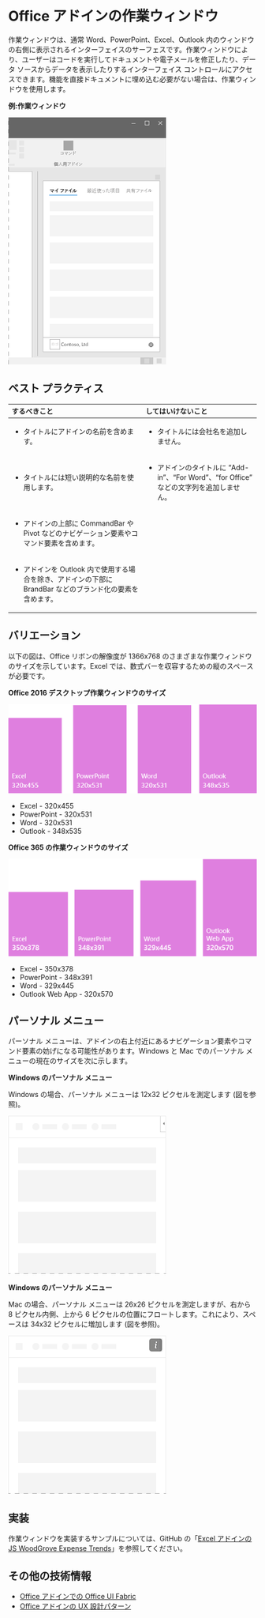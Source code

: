 # <a name="task-panes-in-office-add-ins"></a>Office アドインの作業ウィンドウ
 
作業ウィンドウは、通常 Word、PowerPoint、Excel、Outlook 内のウィンドウの右側に表示されるインターフェイスのサーフェスです。作業ウィンドウにより、ユーザーはコードを実行してドキュメントや電子メールを修正したり、データ ソースからデータを表示したりするインターフェイス コントロールにアクセスできます。機能を直接ドキュメントに埋め込む必要がない場合は、作業ウィンドウを使用します。

**例:作業ウィンドウ**

![一般的な作業ウィンドウのレイアウトを表示するイメージ](../images/overview_withApp_taskPane.png)

## <a name="best-practices"></a>ベスト プラクティス

|**するべきこと**|**してはいけないこと**|
|:-----|:--------|
|<ul><li>タイトルにアドインの名前を含めます。</li></ul>|<ul><li>タイトルには会社名を追加しません。</li></ul>|
|<ul><li>タイトルには短い説明的な名前を使用します。</li></ul>|<ul><li>アドインのタイトルに “Add-in”、“For Word”、“for Office” などの文字列を追加しません。</li></ul>|
|<ul><li>アドインの上部に CommandBar や Pivot などのナビゲーション要素やコマンド要素を含めます。</li></ul>||
|<ul><li>アドインを Outlook 内で使用する場合を除き、アドインの下部に BrandBar などのブランド化の要素を含めます。</li></ul>||


## <a name="variants"></a>バリエーション

以下の図は、Office リボンの解像度が 1366x768 のさまざまな作業ウィンドウのサイズを示しています。Excel では、数式バーを収容するための縦のスペースが必要です。  

**Office 2016 デスクトップ作業ウィンドウのサイズ**

![1366x768 のデスクトップ作業ウィンドウのサイズを示す図](../images/addinTaskpaneSizes_desktop.png)

- Excel - 320x455
- PowerPoint - 320x531
- Word - 320x531
- Outlook - 348x535

**Office 365 の作業ウィンドウのサイズ**

![1366x768 のデスクトップ作業ウィンドウのサイズを示す図](../images/addinTaskpaneSizes_online.png)

- Excel - 350x378
- PowerPoint - 348x391
- Word - 329x445
- Outlook Web App - 320x570

## <a name="personality-menu"></a>パーソナル メニュー

パーソナル メニューは、アドインの右上付近にあるナビゲーション要素やコマンド要素の妨げになる可能性があります。Windows と Mac でのパーソナル メニューの現在のサイズを次に示します。

**Windows のパーソナル メニュー**

Windows の場合、パーソナル メニューは 12x32 ピクセルを測定します (図を参照)。

![Windows デスクトップのパーソナル メニューを示す図](../images/personalityMenu_Win.png)

**Windows のパーソナル メニュー**

Mac の場合、パーソナル メニューは 26x26 ピクセルを測定しますが、右から 8 ピクセル内側、上から 6 ピクセルの位置にフロートします。これにより、スペースは 34x32 ピクセルに増加します (図を参照)。

![Mac デスクトップのパーソナル メニューを示す図](../images/personalityMenu_Mac.png)

## <a name="implementation"></a>実装

作業ウィンドウを実装するサンプルについては、GitHub の「[Excel アドインの JS WoodGrove Expense Trends](https://github.com/OfficeDev/Excel-Add-in-WoodGrove-Expense-Trends)」を参照してください。 


## <a name="additional-resources"></a>その他の技術情報

- [Office アドインでの Office UI Fabric](office-ui-fabric.md) 
- [Office アドインの UX 設計パターン](https://github.com/OfficeDev/Office-Add-in-UX-Design-Patterns-Code)


